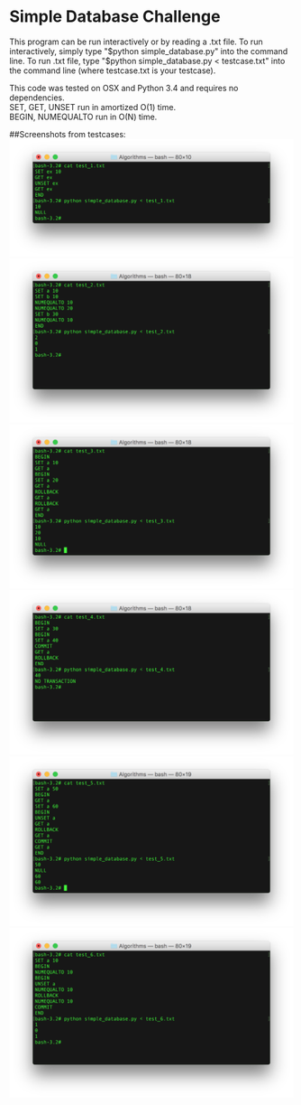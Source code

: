 # Simple Database Challenge
This program can be run interactively or by reading a .txt file. To run interactively, simply type "$python simple_database.py" into the command line. To run .txt file, type "$python simple_database.py < testcase.txt" into the command line (where testcase.txt is your testcase).

This code was tested on OSX and Python 3.4 and requires no dependencies.  
SET, GET, UNSET run in amortized O(1) time.  
BEGIN, NUMEQUALTO run in O(N) time.  

##Screenshots from testcases:
![alt tag](https://github.com/Arty52/simple_database/blob/master/simpleDB_test1.png)
![alt tag](https://github.com/Arty52/simple_database/blob/master/simpleDB_test2.png)
![alt tag](https://github.com/Arty52/simple_database/blob/master/simpleDB_test3.png)
![alt tag](https://github.com/Arty52/simple_database/blob/master/simpleDB_test4.png)
![alt tag](https://github.com/Arty52/simple_database/blob/master/simpleDB_test5.png)
![alt tag](https://github.com/Arty52/simple_database/blob/master/simpleDB_test6.png)



